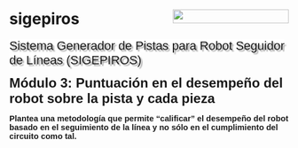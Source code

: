 # sigepiros <img src="https://lh7-rt.googleusercontent.com/docsz/AD_4nXf_4M2q_s9u47z9-EfZpbR4oDI5dHSPc4U2ksr0tKbEeM49-2ORD-WcGojh-NSrVvNqbHKwDhIsBhSzIM5FpIPD7A-xgFrw2pwXZ_y_xZlXczJCwRXs57myO7KKTjW2-CYtjtVV?key=wfIYDse3HDYUCiFSmAXxQTvT" width="209" height="25" style="float: right; ">
<p><span style="background-color: rgb(255, 255, 255); font-size: 22px; font-family: Arial, sans-serif; text-shadow: rgba(136, 136, 136, 0.8) 3px 3px 2px;">Sistema Generador de Pistas para Robot Seguidor de L&iacute;neas (SIGEPIROS)</span></p>
<p><span style="font-size: 24px; font-family: Arial, sans-serif;"><strong>M&oacute;dulo 3: Puntuaci&oacute;n en el desempe&ntilde;o del robot sobre la pista y cada pieza</span><span style="font-size: 24px; font-family: Arial, sans-serif;"><strong>&nbsp;</strong></span></p>
<p><span style="font-size:11pt;font-family:Arial,sans-serif;">Plantea una metodolog&iacute;a que permite “calificar” el desempe&ntilde;o del robot basado en el seguimiento de la l&iacute;nea y no s&oacute;lo en el cumplimiento del circuito como tal.</span></p>
